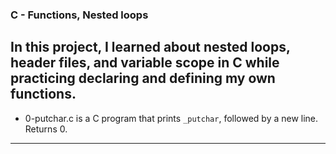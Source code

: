 ### C - Functions, Nested loops
In this project, I learned about nested loops, header files, and variable scope in C while practicing declaring and defining my own functions.
----------------------------------------------------------------
* 0-putchar.c is a C program that prints ```_putchar```, followed by a new line. Returns 0. 
-----------------------------------------------------
